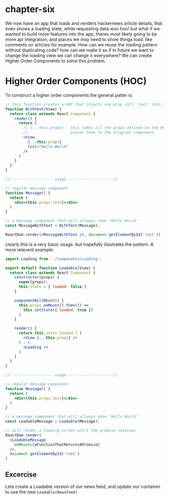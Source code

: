 # chapter-six

We now have an app that loads and renders hackernews article details, that even shows a loading state, while requesting data woo hoo! but what if we wanted to build more features into the app, theres most likely going to be more api integration, and places we may need to show things load. like comments on articles for example. How can we reuse the loading pattern without duplicating code? how can we make it so if in future we want to change the loading view we can change it everywhere? We can create Higher Order Components to solve this problem.

# Higher Order Components (HOC)
To construct a higher order components the general patter is:

```jsx
// this function creates a HOC that injects one prop call `text` into the original version of the component
function WithText(View) {
  return class extends React.Component {
    render() {
      return (
        // {...this.props} - this takes all the props defined on the HOC and
        //                   passes them to the original component.
        <View
          {...this.props}
          text="Hello World"
        />
      )
    }
  }
}

//------------------- usage --------------------//

// regular message component
function Message() {
  return (
    <div>{this.props.text}</div>
  )
}

// a message component that will allways show 'Hello World'
const MessageWithText = WithText(Message);

ReactDom.render(<MessageWithText />, document.getElementById('root')) // will always render hello world

```

clearly this is a very basic usage. but hopefully illustrates the pattern. A more relevent example:

```jsx
import Loading from './Components/Loading';

export default function Loadable(View) {
  return class extends React.Component {
    constructor(props) {
      super(props);
      this.state = { loaded: false }
    }

    componentWillMount() {
      this.props.onMount().then(() =>
        this.setState({ loaded: true })
      )
    }

    render() {
      return this.state.loaded ? (
        <View {...this.props} />
      ) : (
        <Loading />
      )
    }
  }
}

//------------------- usage --------------------//

// regular message component
function Message() {
  return (
    <div>{this.props.text}</div>
  )
}

// a message component that will allways show 'Hello World'
const LoadableMessage = Loadable(Message);

// will render a loading screen until the promise resolves
ReactDom.render(
  <LoadableMessage
    onMount={aFunctionThatReturnsAPromise}
  />,
  document.getElementById('root')
)

```

## Excercise

Lets create a Loadable version of our news feed, and update our container to use the new `Loadable(NewsFeed)`.
